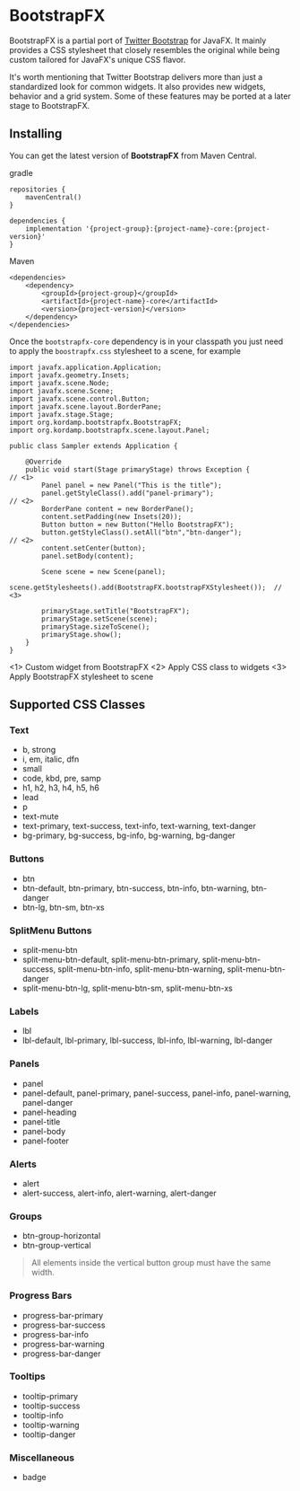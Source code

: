 # BootstrapFX

BootstrapFX is a partial port of [Twitter Bootstrap](http://getbootstrap.com/) for JavaFX. It mainly provides a CSS
stylesheet that closely resembles the original while being custom tailored for JavaFX's unique CSS flavor.

It's worth mentioning that Twitter Bootstrap delivers more than just a standardized look for common widgets. It also
provides new widgets, behavior and a grid system. Some of these features may be ported at a later stage to BootstrapFX.

## Installing

You can get the latest version of **BootstrapFX** from Maven Central.

gradle
```
repositories {
    mavenCentral()
}

dependencies {
    implementation '{project-group}:{project-name}-core:{project-version}'
}
```

Maven
```
<dependencies>
    <dependency>
        <groupId>{project-group}</groupId>
        <artifactId>{project-name}-core</artifactId>
        <version>{project-version}</version>
    </dependency>
</dependencies>
```

Once the `bootstrapfx-core` dependency is in your classpath you just need to apply the `boostrapfx.css` stylesheet to
a scene, for example

```
import javafx.application.Application;
import javafx.geometry.Insets;
import javafx.scene.Node;
import javafx.scene.Scene;
import javafx.scene.control.Button;
import javafx.scene.layout.BorderPane;
import javafx.stage.Stage;
import org.kordamp.bootstrapfx.BootstrapFX;
import org.kordamp.bootstrapfx.scene.layout.Panel;

public class Sampler extends Application {

    @Override
    public void start(Stage primaryStage) throws Exception {              // <1>
        Panel panel = new Panel("This is the title");
        panel.getStyleClass().add("panel-primary");                       // <2>
        BorderPane content = new BorderPane();
        content.setPadding(new Insets(20));
        Button button = new Button("Hello BootstrapFX");
        button.getStyleClass().setAll("btn","btn-danger");                // <2>
        content.setCenter(button);
        panel.setBody(content);

        Scene scene = new Scene(panel);
        scene.getStylesheets().add(BootstrapFX.bootstrapFXStylesheet());  // <3>

        primaryStage.setTitle("BootstrapFX");
        primaryStage.setScene(scene);
        primaryStage.sizeToScene();
        primaryStage.show();
    }
}
```

<1> Custom widget from BootstrapFX
<2> Apply CSS class to widgets
<3> Apply BootstrapFX stylesheet to scene

## Supported CSS Classes

### Text

* b, strong
* i, em, italic, dfn
* small
* code, kbd, pre, samp
* h1, h2, h3, h4, h5, h6
* lead
* p
* text-mute
* text-primary, text-success, text-info, text-warning, text-danger
* bg-primary, bg-success, bg-info, bg-warning, bg-danger

### Buttons

* btn
* btn-default, btn-primary, btn-success, btn-info, btn-warning, btn-danger
* btn-lg, btn-sm, btn-xs

### SplitMenu Buttons

* split-menu-btn
* split-menu-btn-default, split-menu-btn-primary, split-menu-btn-success, split-menu-btn-info, split-menu-btn-warning, split-menu-btn-danger
* split-menu-btn-lg, split-menu-btn-sm, split-menu-btn-xs

### Labels

* lbl
* lbl-default, lbl-primary, lbl-success, lbl-info, lbl-warning, lbl-danger

### Panels

* panel
* panel-default, panel-primary, panel-success, panel-info, panel-warning, panel-danger
* panel-heading
* panel-title
* panel-body
* panel-footer

### Alerts

* alert
* alert-success, alert-info, alert-warning, alert-danger

### Groups

* btn-group-horizontal
* btn-group-vertical

> All elements inside the vertical button group must have the same width.

### Progress Bars

* progress-bar-primary
* progress-bar-success
* progress-bar-info
* progress-bar-warning
* progress-bar-danger

### Tooltips

* tooltip-primary
* tooltip-success
* tooltip-info
* tooltip-warning
* tooltip-danger

### Miscellaneous

* badge